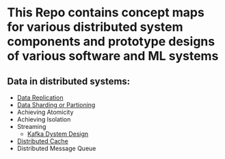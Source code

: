 # This Repo contains concept maps for various distributed system components and prototype designs of various software and ML systems

## Data in distributed systems:

  - [Data Replication](https://github.com/devsrivatsa/Distributed-Systems/blob/master/essential_ds_components/replication.png)  
  - [Data Sharding or Partioning](https://github.com/devsrivatsa/Distributed-Systems/blob/master/essential_ds_components/data_partitioning.png)
  - Achieving Atomicity
  - Achieving Isolation
  - Streaming
      - [Kafka Dystem Design](https://github.com/devsrivatsa/Distributed-Systems/blob/master/streaming_systems/kafka.png)
  - [Distributed Cache](https://github.com/devsrivatsa/Distributed-Systems/blob/master/essential_ds_components/distributed_cache.png)
  - Distributed Message Queue      
